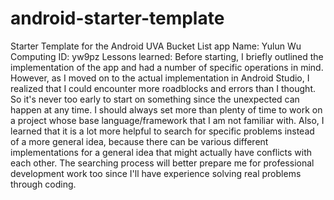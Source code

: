# android-starter-template
Starter Template for the Android UVA Bucket List app
Name: Yulun Wu
Computing ID: yw9pz
Lessons learned: 
 Before starting, I briefly outlined the implementation of the app and had a number of specific operations in mind. However, as I moved on to the actual implementation in Android Studio, I realized that I could encounter more roadblocks and errors than I thought. So it's never too early to start on something since the unexpected can happen at any time. I should always set more than plenty of time to work on a project whose base language/framework that I am not familiar with. Also, I learned that it is a lot more helpful to search for specific problems instead of a more general idea, because there can be various different implementations for a general idea that might actually have conflicts with each other. The searching process will better prepare me for professional development work too since I'll have experience solving real problems through coding.
